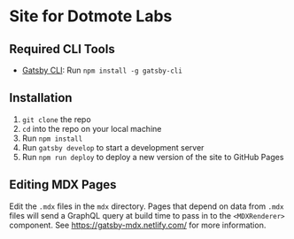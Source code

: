 # Site for Dotmote Labs

## Required CLI Tools
- [Gatsby CLI](https://www.gatsbyjs.org/docs/quick-start/): Run `npm install -g gatsby-cli`

## Installation

1. `git clone` the repo
2. `cd` into the repo on your local machine
3. Run `npm install`
4. Run `gatsby develop` to start a development server
5. Run `npm run deploy` to deploy a new version of the site to GitHub Pages

## Editing MDX Pages
Edit the `.mdx` files in the `mdx` directory. Pages that depend on data from `.mdx` files will send a GraphQL query at build time to pass in to the `<MDXRenderer>` component. See https://gatsby-mdx.netlify.com/ for more information.